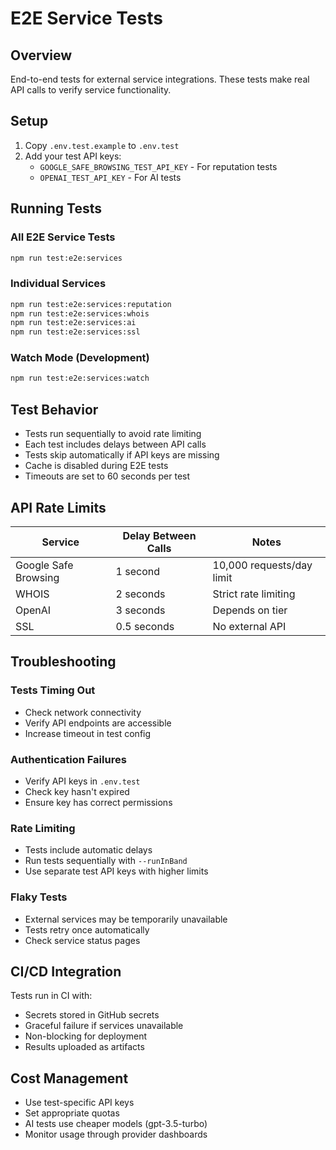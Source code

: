 # E2E Service Tests

## Overview
End-to-end tests for external service integrations. These tests make real API calls to verify service functionality.

## Setup

1. Copy `.env.test.example` to `.env.test`
2. Add your test API keys:
   - `GOOGLE_SAFE_BROWSING_TEST_API_KEY` - For reputation tests
   - `OPENAI_TEST_API_KEY` - For AI tests

## Running Tests

### All E2E Service Tests
```bash
npm run test:e2e:services
```

### Individual Services
```bash
npm run test:e2e:services:reputation
npm run test:e2e:services:whois
npm run test:e2e:services:ai
npm run test:e2e:services:ssl
```

### Watch Mode (Development)
```bash
npm run test:e2e:services:watch
```

## Test Behavior

- Tests run sequentially to avoid rate limiting
- Each test includes delays between API calls
- Tests skip automatically if API keys are missing
- Cache is disabled during E2E tests
- Timeouts are set to 60 seconds per test

## API Rate Limits

| Service | Delay Between Calls | Notes |
|---------|-------------------|-------|
| Google Safe Browsing | 1 second | 10,000 requests/day limit |
| WHOIS | 2 seconds | Strict rate limiting |
| OpenAI | 3 seconds | Depends on tier |
| SSL | 0.5 seconds | No external API |

## Troubleshooting

### Tests Timing Out
- Check network connectivity
- Verify API endpoints are accessible
- Increase timeout in test config

### Authentication Failures
- Verify API keys in `.env.test`
- Check key hasn't expired
- Ensure key has correct permissions

### Rate Limiting
- Tests include automatic delays
- Run tests sequentially with `--runInBand`
- Use separate test API keys with higher limits

### Flaky Tests
- External services may be temporarily unavailable
- Tests retry once automatically
- Check service status pages

## CI/CD Integration

Tests run in CI with:
- Secrets stored in GitHub secrets
- Graceful failure if services unavailable
- Non-blocking for deployment
- Results uploaded as artifacts

## Cost Management

- Use test-specific API keys
- Set appropriate quotas
- AI tests use cheaper models (gpt-3.5-turbo)
- Monitor usage through provider dashboards